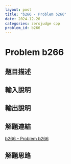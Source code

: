 ```yaml
---
layout: post
title: "b266 - Problem b266"
date: 2024-12-20
categories: zerojudge cpp
problem_id: b266
---
```


# Problem b266

## 題目描述



## 輸入說明



## 輸出說明



## 解題連結

[b266 - Problem b266](https://zerojudge.tw/ShowProblem?problemid=b266)

## 解題思路

